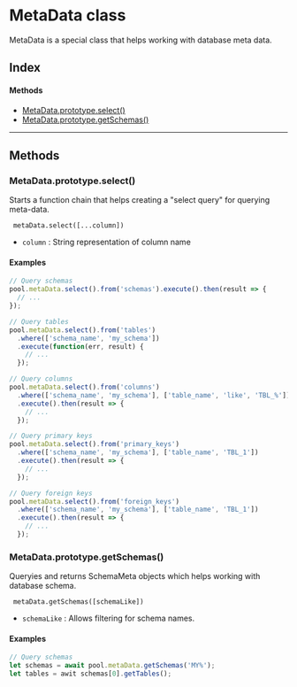 # MetaData class

MetaData is a special class that helps working with database meta data. 

## Index

#### Methods
- [MetaData.prototype.select()](#metadataprototypeselect)
- [MetaData.prototype.getSchemas()](#metadataprototypegetschemas)

<hr/>

## Methods

### MetaData.prototype.select()
Starts a function chain that helps creating a "select query" for querying meta-data.

` metaData.select([...column])`

- `column` : String representation of column name


#### Examples

```js
// Query schemas 
pool.metaData.select().from('schemas').execute().then(result => {
  // ...
});

// Query tables 
pool.metaData.select().from('tables')
  .where(['schema_name', 'my_schema'])
  .execute(function(err, result) {
    // ...
  });

// Query columns 
pool.metaData.select().from('columns')
  .where(['schema_name', 'my_schema'], ['table_name', 'like', 'TBL_%'])
  .execute().then(result => {
    // ...
  });

// Query primary keys 
pool.metaData.select().from('primary_keys')
  .where(['schema_name', 'my_schema'], ['table_name', 'TBL_1'])
  .execute().then(result => {
    // ...
  });

// Query foreign keys 
pool.metaData.select().from('foreign_keys')
  .where(['schema_name', 'my_schema'], ['table_name', 'TBL_1'])
  .execute().then(result => {
    // ...
  });

```



### MetaData.prototype.getSchemas()

  Queryies and returns SchemaMeta objects which helps working with database schema.
  
` metaData.getSchemas([schemaLike])`

- `schemaLike` : Allows filtering for schema names.


#### Examples

```js
// Query schemas 
let schemas = await pool.metaData.getSchemas('MY%');
let tables = awit schemas[0].getTables();
```

